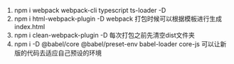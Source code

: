 1.  npm i webpack webpack-cli  typescript ts-loader -D
2. npm i html-webpack-plugin -D   webpack 打包时候可以根据模板进行生成index.html
3. npm i clean-webpack-plugin -D 每次打包之前先清空dist文件夹
4. npm i  -D  @babel/core @babel/preset-env babel-loader core-js  可以让新版的代码去适应自己预设的环境

​	

